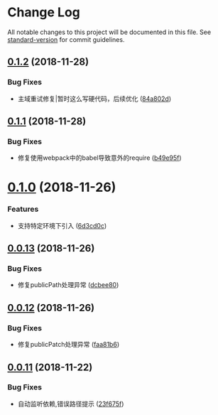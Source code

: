 # Change Log

All notable changes to this project will be documented in this file. See [standard-version](https://github.com/conventional-changelog/standard-version) for commit guidelines.

<a name="0.1.2"></a>
## [0.1.2](https://github.com/hxfdarling/html-inline-assets-loader/compare/v0.1.1...v0.1.2) (2018-11-28)


### Bug Fixes

* 主域重试修复|暂时这么写硬代码，后续优化 ([84a802d](https://github.com/hxfdarling/html-inline-assets-loader/commit/84a802d))



<a name="0.1.1"></a>
## [0.1.1](https://github.com/hxfdarling/html-inline-assets-loader/compare/v0.1.0...v0.1.1) (2018-11-28)


### Bug Fixes

* 修复使用webpack中的babel导致意外的require ([b49e95f](https://github.com/hxfdarling/html-inline-assets-loader/commit/b49e95f))



<a name="0.1.0"></a>
# [0.1.0](https://github.com/hxfdarling/html-inline-assets-loader/compare/v0.0.13...v0.1.0) (2018-11-26)


### Features

* 支持特定环境下引入 ([6d3cd0c](https://github.com/hxfdarling/html-inline-assets-loader/commit/6d3cd0c))



<a name="0.0.13"></a>
## [0.0.13](https://github.com/hxfdarling/html-inline-assets-loader/compare/v0.0.12...v0.0.13) (2018-11-26)


### Bug Fixes

* 修复publicPath处理异常 ([dcbee80](https://github.com/hxfdarling/html-inline-assets-loader/commit/dcbee80))



<a name="0.0.12"></a>
## [0.0.12](https://github.com/hxfdarling/html-inline-assets-loader/compare/v0.0.11...v0.0.12) (2018-11-26)


### Bug Fixes

* 修复publicPatch处理异常 ([faa81b6](https://github.com/hxfdarling/html-inline-assets-loader/commit/faa81b6))



<a name="0.0.11"></a>
## [0.0.11](https://github.com/hxfdarling/html-inline-assets-loader/compare/v0.0.10...v0.0.11) (2018-11-22)


### Bug Fixes

* 自动监听依赖,错误路径提示 ([23f675f](https://github.com/hxfdarling/html-inline-assets-loader/commit/23f675f))
